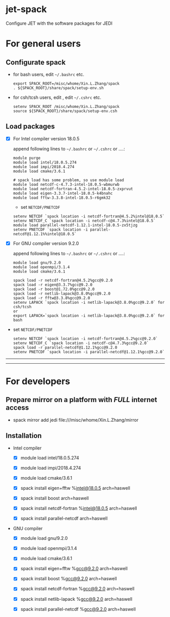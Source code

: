 # jet-spack

  Configure JET with the software packages for JEDI 


# **For general users**

## Configurate spack

  - for bash users, edit `~/.bashrc` etc.
  
    ```
    export SPACK_ROOT=/misc/whome/Xin.L.Zhang/spack
    . ${SPACK_ROOT}/share/spack/setup-env.sh
    ```

  - for csh/tcsh users, edit , edit `~/.cshrc` etc.
    ```
    setenv SPACK_ROOT /misc/whome/Xin.L.Zhang/spack
    source ${SPACK_ROOT}/share/spack/setup-env.csh
    ```

## Load packages

  - [x] For Intel compiler version 18.0.5
  
    append following lines to `~/.bashrc` or `~/.cshrc` or ....:
   
    ```
    module purge
    module load intel/18.0.5.274
    module load impi/2018.4.274
    module load cmake/3.6.1
    
    # spack load has some problem, so use module load
    module load netcdf-c-4.7.3-intel-18.0.5-wbmurwb
    module load netcdf-fortran-4.5.2-intel-18.0.5-zxprvut
    module load eigen-3.3.7-intel-18.0.5-k4bnahc
    module load fftw-3.3.8-intel-18.0.5-r6gmk32
    ```
    - set `NETCDF/PNETCDF`
  
    ```
    setenv NETCDF `spack location -i netcdf-fortran@4.5.2%intel@18.0.5`
    setenv NETCDF_C `spack location -i netcdf-c@4.7.3%intel@18.0.5`
    module load parallel-netcdf-1.12.1-intel-18.0.5-zx5tjzg
    setenv PNETCDF `spack location -i parallel-netcdf@1.12.1%%intel@18.0.5`
    ```
    
  - [x] For GNU compiler version 9.2.0
  
    append following lines to `~/.bashrc` or `~/.cshrc` or ....:
   
    ```
    module load gnu/9.2.0
    module load openmpi/3.1.4
    module load cmake/3.6.1
    
    spack load -r netcdf-fortran@4.5.2%gcc@9.2.0
    spack load -r eigen@3.3.7%gcc@9.2.0
    spack load -r boost@1.72.0%gcc@9.2.0
    spack load -r netlib-lapack@3.8.0%gcc@9.2.0
    spack load -r fftw@3.3.8%gcc@9.2.0
    setenv LAPACK `spack location -i netlib-lapack@3.8.0%gcc@9.2.0` for csh/tcsh
    or
    export LAPACK=`spack location -i netlib-lapack@3.8.0%gcc@9.2.0` for bash
    ```
  - set `NETCDF/PNETCDF`
  
    ```
    setenv NETCDF `spack location -i netcdf-fortran@4.5.2%gcc@9.2.0`
    setenv NETCDF_C `spack location -i netcdf-c@4.7.3%gcc@9.2.0`
    spack load -r parallel-netcdf@1.12.1%gcc@9.2.0
    setenv PNETCDF `spack location -i parallel-netcdf@1.12.1%gcc@9.2.0`
    ```

---
---

# **For developers**

## Prepare mirror on a platform with *FULL* internet access

  - spack mirror add jedi file:///misc/whome/Xin.L.Zhang/mirror

## Installation

  - Intel compiler

    - [x] module load intel/18.0.5.274
    - [x] module load impi/2018.4.274
    - [x] module load cmake/3.6.1
  
    - [x] spack install eigen+fftw %intel@18.0.5 arch=haswell
    - [x] spack install boost arch=haswell
    - [x] spack install netcdf-fortran %intel@18.0.5 arch=haswell
  
    - [x] spack install parallel-netcdf arch=haswell


  - GNU compiler
  
    - [x] module load gnu/9.2.0
    - [x] module load openmpi/3.1.4
    - [x] module load cmake/3.6.1
    
    - [x] spack install eigen+fftw %gcc@9.2.0 arch=haswell
    - [x] spack install boost %gcc@9.2.0 arch=haswell
    - [x] spack install netcdf-fortran %gcc@9.2.0 arch=haswell
    - [x] spack install netlib-lapack %gcc@9.2.0 arch=haswell
  
    - [x] spack install parallel-netcdf %gcc@9.2.0 arch=haswell
